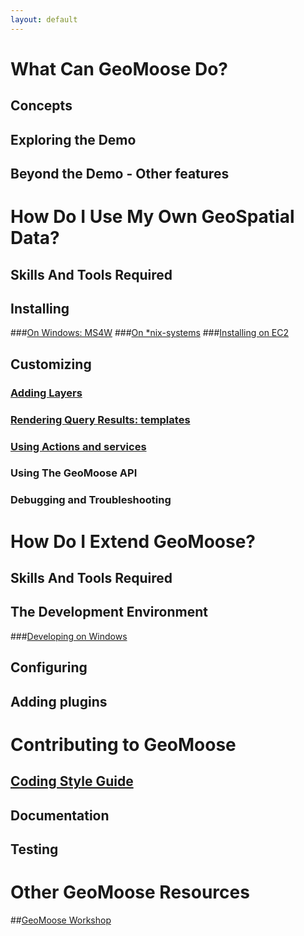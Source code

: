 ```yaml
---
layout: default
---
```


[comment]: # (This is a comment, it will not be included)

# What Can GeoMoose Do?
## Concepts
## Exploring the Demo
## Beyond the Demo - Other features

# How Do I Use My Own GeoSpatial Data?
## Skills And Tools Required
## Installing
###[On Windows: MS4W](./ms4w-quickstart/index.md)
###[On *nix-systems](./quickstart.md)
###[Installing on EC2](./quickstart-ec2.md)
## Customizing
### [Adding Layers](./howto/index.md)
### [Rendering Query Results: templates](./templates.md)
### [Using Actions and services](./actions-and-services.md)
### Using The GeoMoose API
### Debugging and Troubleshooting

# How Do I Extend GeoMoose?
## Skills And Tools Required
## The Development Environment
###[Developing on Windows](./install_on_windows.md)
## Configuring
## Adding plugins

# Contributing to GeoMoose
## [Coding Style Guide](./style_guide.md)
## Documentation
## Testing

# Other GeoMoose Resources
##[GeoMoose Workshop](./workshop/index.md)


